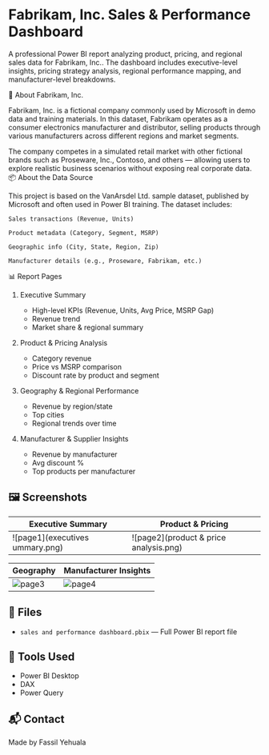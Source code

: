 # Fabrikam, Inc. Sales & Performance Dashboard

A professional Power BI report analyzing product, pricing, and regional sales data for Fabrikam, Inc.. The dashboard includes executive-level insights, pricing strategy analysis, regional performance mapping, and manufacturer-level breakdowns.

🏢 About Fabrikam, Inc.

Fabrikam, Inc. is a fictional company commonly used by Microsoft in demo data and training materials. In this dataset, Fabrikam operates as a consumer electronics manufacturer and distributor, selling products through various manufacturers across different regions and market segments.

The company competes in a simulated retail market with other fictional brands such as Proseware, Inc., Contoso, and others — allowing users to explore realistic business scenarios without exposing real corporate data.
📦 About the Data Source

This project is based on the VanArsdel Ltd. sample dataset, published by Microsoft and often used in Power BI training. The dataset includes:

    Sales transactions (Revenue, Units)

    Product metadata (Category, Segment, MSRP)

    Geographic info (City, State, Region, Zip)

    Manufacturer details (e.g., Proseware, Fabrikam, etc.)

 📊 Report Pages

1. Executive Summary
   - High-level KPIs (Revenue, Units, Avg Price, MSRP Gap)
   - Revenue trend
   - Market share & regional summary

2. Product & Pricing Analysis
   - Category revenue
   - Price vs MSRP comparison
   - Discount rate by product and segment

3. Geography & Regional Performance
   - Revenue by region/state
   - Top cities
   - Regional trends over time

4. Manufacturer & Supplier Insights
   - Revenue by manufacturer
   - Avg discount %
   - Top products per manufacturer

## 🖼️ Screenshots

| Executive Summary | Product & Pricing |
|-------------------|-------------------|
| ![page1](executives ummary.png) | ![page2](product & price analysis.png) |

| Geography | Manufacturer Insights |
|----------|------------------------|
| ![page3](screenshots/page3_geography.png) | ![page4](screenshots/page4_manufacturer_insights.png) |

## 📁 Files

- `sales and performance dashboard.pbix` — Full Power BI report file

## 📌 Tools Used

- Power BI Desktop
- DAX
- Power Query

## 📬 Contact

Made by Fassil Yehuala
